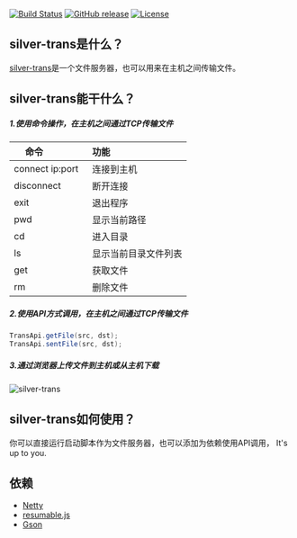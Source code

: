 [![Build Status](https://travis-ci.org/luangeng/silver-trans.svg?branch=master)](https://travis-ci.org/luangeng/silver-trans)
[![GitHub release](https://img.shields.io/badge/release-download-orange.svg)](https://raw.githubusercontent.com/luangeng/silver-trans/master/release/silver-trans-release.zip)
[![License](https://img.shields.io/badge/license-Free-blue.svg)](https://luangeng.github.io/silver-trans/)
## silver-trans是什么？
[silver-trans](https://luangeng.github.io/silver-trans/)是一个文件服务器，也可以用来在主机之间传输文件。

## silver-trans能干什么？

##### 1.使用命令操作，在主机之间通过TCP传输文件
  
| 命令              | 功能               | 
| ----------------- |:------------------|
| connect ip:port   | 连接到主机|
| disconnect        | 断开连接|
| exit              | 退出程序|
| pwd               | 显示当前路径|
| cd                | 进入目录|
| ls                | 显示当前目录文件列表|
| get               | 获取文件|
| rm                | 删除文件|


##### 2.使用API方式调用，在主机之间通过TCP传输文件

```java
TransApi.getFile(src, dst);
TransApi.sentFile(src, dst);
```

##### 3.通过浏览器上传文件到主机或从主机下载
<img src="https://github.com/luangeng/Test/blob/master/silver-trans.jpg" alt="silver-trans" align=center />


## silver-trans如何使用？
你可以直接运行启动脚本作为文件服务器，也可以添加为依赖使用API调用， It's up to you.


## 依赖
* [Netty](https://github.com/netty/netty)
* [resumable.js](https://github.com/23/resumable.js)
* [Gson](https://github.com/google/gson)

